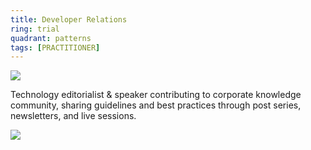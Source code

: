 ```yaml
---
title: Developer Relations
ring: trial
quadrant: patterns
tags: [PRACTITIONER]
---
```


![](https://img.shields.io/badge/sharepoint-19967d?logo=serverfault&logoColor=000&style=flat)

Technology editorialist & speaker contributing to corporate knowledge community, sharing guidelines and best practices through post series, newsletters, and live sessions.

![](/img/2021-08-23/devrel.png)